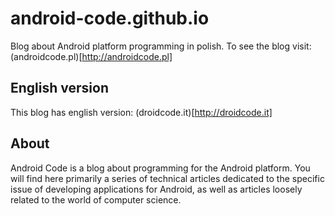 # android-code.github.io
Blog about Android platform programming in polish. To see the blog visit: (androidcode.pl)[http://androidcode.pl] 

## English version
This blog has english version: (droidcode.it)[http://droidcode.it]

## About
Android Code is a blog about programming for the Android platform. You will find here primarily a series of technical articles dedicated to the specific issue of developing applications for Android, as well as articles loosely related to the world of computer science.
